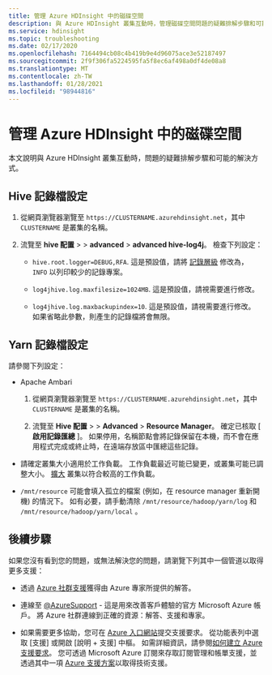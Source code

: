 ```yaml
---
title: 管理 Azure HDInsight 中的磁碟空間
description: 與 Azure HDInsight 叢集互動時，管理磁碟空間問題的疑難排解步驟和可能的解決方式。
ms.service: hdinsight
ms.topic: troubleshooting
ms.date: 02/17/2020
ms.openlocfilehash: 7164494cb08c4b419b9e4d96075ace3e52187497
ms.sourcegitcommit: 2f9f306fa5224595fa5f8ec6af498a0df4de08a8
ms.translationtype: MT
ms.contentlocale: zh-TW
ms.lasthandoff: 01/28/2021
ms.locfileid: "98944816"
---
```

# <a name="manage-disk-space-in-azure-hdinsight"></a>管理 Azure HDInsight 中的磁碟空間

本文說明與 Azure HDInsight 叢集互動時，問題的疑難排解步驟和可能的解決方式。

## <a name="hive-log-configurations"></a>Hive 記錄檔設定

1. 從網頁瀏覽器瀏覽至 `https://CLUSTERNAME.azurehdinsight.net`，其中 `CLUSTERNAME` 是叢集的名稱。

1. 流覽至 **hive 配置**  >    >  **advanced**  >  **advanced hive-log4j**。 檢查下列設定：

    * `hive.root.logger=DEBUG,RFA`. 這是預設值，請將 [記錄層級](https://logging.apache.org/log4j/2.x/log4j-api/apidocs/org/apache/logging/log4j/Level.html) 修改為， `INFO` 以列印較少的記錄專案。

    * `log4jhive.log.maxfilesize=1024MB`. 這是預設值，請視需要進行修改。

    * `log4jhive.log.maxbackupindex=10`. 這是預設值，請視需要進行修改。 如果省略此參數，則產生的記錄檔將會無限。

## <a name="yarn-log-configurations"></a>Yarn 記錄檔設定

請參閱下列設定：

* Apache Ambari

    1. 從網頁瀏覽器瀏覽至 `https://CLUSTERNAME.azurehdinsight.net`，其中 `CLUSTERNAME` 是叢集的名稱。

    1. 流覽至 **Hive 配置**  >    >  **Advanced**  >  **Resource Manager**。 確定已核取 [ **啟用記錄匯總** ]。 如果停用，名稱節點會將記錄保留在本機，而不會在應用程式完成或終止時，在遠端存放區中匯總這些記錄。

* 請確定叢集大小適用於工作負載。 工作負載最近可能已變更，或叢集可能已調整大小。 [擴大](../hdinsight-scaling-best-practices.md) 叢集以符合較高的工作負載。

* `/mnt/resource` 可能會填入孤立的檔案 (例如，在 resource manager 重新開機) 的情況下。 如有必要，請手動清除 `/mnt/resource/hadoop/yarn/log` 和 `/mnt/resource/hadoop/yarn/local` 。

## <a name="next-steps"></a>後續步驟

如果您沒有看到您的問題，或無法解決您的問題，請瀏覽下列其中一個管道以取得更多支援：

* 透過 [Azure 社群支援](https://azure.microsoft.com/support/community/)獲得由 Azure 專家所提供的解答。

* 連線至 [@AzureSupport](https://twitter.com/azuresupport) - 這是用來改善客戶體驗的官方 Microsoft Azure 帳戶。 將 Azure 社群連線到正確的資源：解答、支援和專家。

* 如果需要更多協助，您可在 [Azure 入口網站](https://portal.azure.com/?#blade/Microsoft_Azure_Support/HelpAndSupportBlade/)提交支援要求。 從功能表列中選取 [支援] 或開啟 [說明 + 支援] 中樞。 如需詳細資訊，請參閱[如何建立 Azure 支援要求](../../azure-portal/supportability/how-to-create-azure-support-request.md)。 您可透過 Microsoft Azure 訂閱來存取訂閱管理和帳單支援，並透過其中一項 [Azure 支援方案](https://azure.microsoft.com/support/plans/)以取得技術支援。